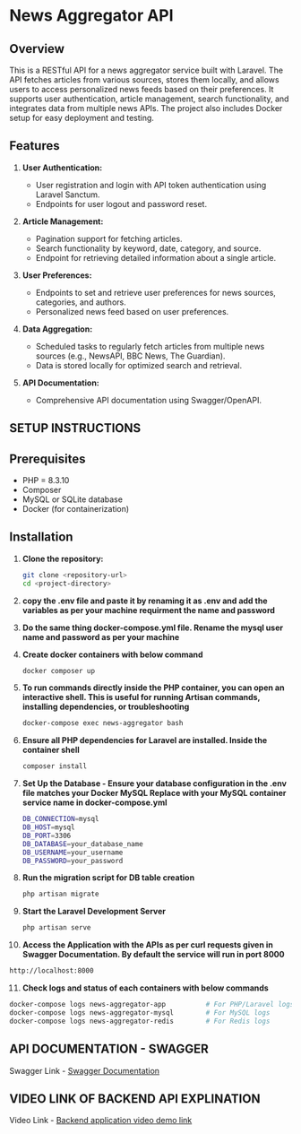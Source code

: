 # News Aggregator API

## Overview

This is a RESTful API for a news aggregator service built with Laravel. The API fetches articles from various sources, stores them locally, and allows users to access personalized news feeds based on their preferences. It supports user authentication, article management, search functionality, and integrates data from multiple news APIs. The project also includes Docker setup for easy deployment and testing.

## Features

1. **User Authentication:**
   - User registration and login with API token authentication using Laravel Sanctum.
   - Endpoints for user logout and password reset.

2. **Article Management:**
   - Pagination support for fetching articles.
   - Search functionality by keyword, date, category, and source.
   - Endpoint for retrieving detailed information about a single article.

3. **User Preferences:**
   - Endpoints to set and retrieve user preferences for news sources, categories, and authors.
   - Personalized news feed based on user preferences.

4. **Data Aggregation:**
   - Scheduled tasks to regularly fetch articles from multiple news sources (e.g., NewsAPI, BBC News, The Guardian).
   - Data is stored locally for optimized search and retrieval.
   
5. **API Documentation:**
   - Comprehensive API documentation using Swagger/OpenAPI.

## SETUP INSTRUCTIONS

## Prerequisites

- PHP =  8.3.10
- Composer
- MySQL or SQLite database
- Docker (for containerization)

## Installation

1. **Clone the repository:**
   ```bash
   git clone <repository-url>
   cd <project-directory>

2. **copy the .env file and paste it by renaming it as .env and add the variables as per your machine requirment the name and password**

3. **Do the same thing docker-compose.yml file. Rename the mysql user name and password as per your machine**

4. **Create docker containers with below command**
   ```bash
   docker composer up

5. **To run commands directly inside the PHP container, you can open an interactive shell. This is useful for running Artisan commands, installing dependencies, or troubleshooting**
   ```bash
   docker-compose exec news-aggregator bash

6. **Ensure all PHP dependencies for Laravel are installed. Inside the container shell**
   ```bash
   composer install

7. **Set Up the Database - Ensure your database configuration in the .env file matches your Docker MySQL Replace with your MySQL container service name in docker-compose.yml**
   ```bash
   DB_CONNECTION=mysql
   DB_HOST=mysql
   DB_PORT=3306
   DB_DATABASE=your_database_name
   DB_USERNAME=your_username
   DB_PASSWORD=your_password

8. **Run the migration script for DB table creation**
   ```bash
   php artisan migrate

9. **Start the Laravel Development Server**
   ```bash
   php artisan serve

10. **Access the Application with the APIs as per curl requests given in Swagger Documentation. By default the service will run in port 8000**
   ```bash
   http://localhost:8000 
   ```


11. **Check logs and status of each containers with below commands**
   ```bash
   docker-compose logs news-aggregator-app          # For PHP/Laravel logs
   docker-compose logs news-aggregator-mysql        # For MySQL logs
   docker-compose logs news-aggregator-redis        # For Redis logs
   ```

## API DOCUMENTATION - SWAGGER 

Swagger Link - [ Swagger Documentation ](https://app.swaggerhub.com/apis-docs/2000SSSHARMA/News-aggregator/1#/)


## VIDEO LINK OF BACKEND API EXPLINATION 

Video Link - [Backend application video demo link](https://drive.google.com/file/d/1mUckTBLt00rdcDcDqdnZNuKlYlHrG2JF/view?usp=sharing)
